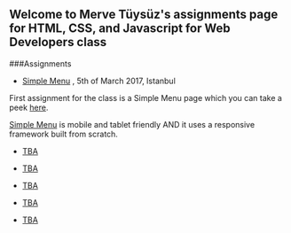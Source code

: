 ## Welcome to Merve Tüysüz's assignments page for HTML, CSS, and Javascript for Web Developers class

###Assignments

- [Simple Menu](https://uckuruslukopera.github.io/fend/mod2/) , 5th of March 2017, Istanbul

First assignment for the class is a Simple Menu page which you can take a peek [here](https://uckuruslukopera.github.io/fend/mod2/).

[Simple Menu](https://uckuruslukopera.github.io/fend/mod2/) is mobile and tablet friendly AND it uses a responsive framework built from scratch. 

- [TBA](#)

- [TBA](#)

- [TBA](#)

- [TBA](#)

- [TBA](#)





